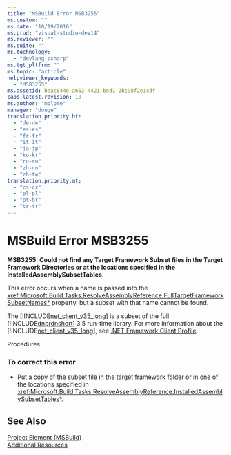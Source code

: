 ```yaml
---
title: "MSBuild Error MSB3255"
ms.custom: ""
ms.date: "10/19/2016"
ms.prod: "visual-studio-dev14"
ms.reviewer: ""
ms.suite: ""
ms.technology: 
  - "devlang-csharp"
ms.tgt_pltfrm: ""
ms.topic: "article"
helpviewer_keywords: 
  - "MSB3255"
ms.assetid: baac844e-a662-4421-bed1-2bc98f2e1cdf
caps.latest.revision: 10
ms.author: "mblome"
manager: "douge"
translation.priority.ht: 
  - "de-de"
  - "es-es"
  - "fr-fr"
  - "it-it"
  - "ja-jp"
  - "ko-kr"
  - "ru-ru"
  - "zh-cn"
  - "zh-tw"
translation.priority.mt: 
  - "cs-cz"
  - "pl-pl"
  - "pt-br"
  - "tr-tr"
---
```

# MSBuild Error MSB3255
**MSB3255: Could not find any Target Framework Subset files in the Target Framework Directories or at the locations specified in the InstalledAssemblySubsetTables.**  
  
 This error occurs when a name is passed into the <xref:Microsoft.Build.Tasks.ResolveAssemblyReference.FullTargetFrameworkSubsetNames*> property, but a subset with that name cannot be found.  
  
 The [!INCLUDE[net_client_v35_long](../misc/includes/net_client_v35_long_md.md)] is a subset of the full [!INCLUDE[dnprdnshort](../code-quality/includes/dnprdnshort_md.md)] 3.5 run-time library. For more information about the [!INCLUDE[net_client_v35_long](../misc/includes/net_client_v35_long_md.md)], see [.NET Framework Client Profile](../Topic/.NET%20Framework%20Client%20Profile.md).  
  
 Procedures  
  
### To correct this error  
  
-   Put a copy of the subset file in the target framework folder or in one of the locations specified in <xref:Microsoft.Build.Tasks.ResolveAssemblyReference.InstalledAssemblySubsetTables*>.  
  
## See Also  
 [Project Element (MSBuild)](../reference/project-element--msbuild-.md)   
 [Additional Resources](../reference/additional-msbuild-resources.md)